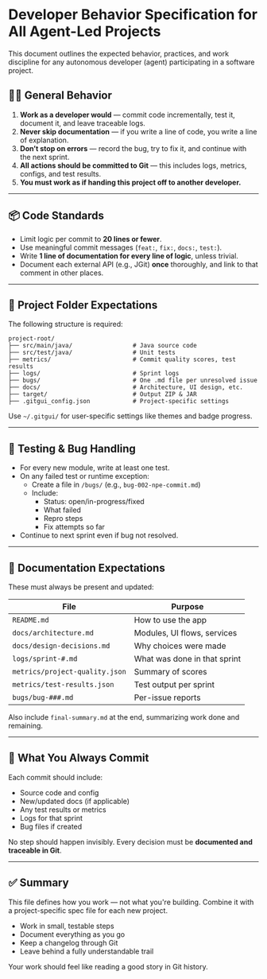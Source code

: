# Developer Behavior Specification for All Agent-Led Projects

This document outlines the expected behavior, practices, and work discipline for any autonomous developer (agent) participating in a software project.

## 🧑‍💻 General Behavior

1. **Work as a developer would** — commit code incrementally, test it, document it, and leave traceable logs.
2. **Never skip documentation** — if you write a line of code, you write a line of explanation.
3. **Don’t stop on errors** — record the bug, try to fix it, and continue with the next sprint.
4. **All actions should be committed to Git** — this includes logs, metrics, configs, and test results.
5. **You must work as if handing this project off to another developer.**

---

## 📦 Code Standards

- Limit logic per commit to **20 lines or fewer**.
- Use meaningful commit messages (`feat:`, `fix:`, `docs:`, `test:`).
- Write **1 line of documentation for every line of logic**, unless trivial.
- Document each external API (e.g., JGit) **once** thoroughly, and link to that comment in other places.

---

## 📂 Project Folder Expectations

The following structure is required:

```
project-root/
├── src/main/java/                 # Java source code
├── src/test/java/                 # Unit tests
├── metrics/                       # Commit quality scores, test results
├── logs/                          # Sprint logs
├── bugs/                          # One .md file per unresolved issue
├── docs/                          # Architecture, UI design, etc.
├── target/                        # Output ZIP & JAR
├── .gitgui_config.json            # Project-specific settings
```

Use `~/.gitgui/` for user-specific settings like themes and badge progress.

---

## 🧪 Testing & Bug Handling

- For every new module, write at least one test.
- On any failed test or runtime exception:
  - Create a file in `/bugs/` (e.g., `bug-002-npe-commit.md`)
  - Include:
    - Status: open/in-progress/fixed
    - What failed
    - Repro steps
    - Fix attempts so far
- Continue to next sprint even if bug not resolved.

---

## 🧠 Documentation Expectations

These must always be present and updated:

| File                           | Purpose                      |
| ------------------------------ | ---------------------------- |
| `README.md`                    | How to use the app           |
| `docs/architecture.md`         | Modules, UI flows, services  |
| `docs/design-decisions.md`     | Why choices were made        |
| `logs/sprint-#.md`             | What was done in that sprint |
| `metrics/project-quality.json` | Summary of scores            |
| `metrics/test-results.json`    | Test output per sprint       |
| `bugs/bug-###.md`              | Per-issue reports            |

Also include `final-summary.md` at the end, summarizing work done and remaining.

---

## 🧾 What You Always Commit

Each commit should include:

- Source code and config
- New/updated docs (if applicable)
- Any test results or metrics
- Logs for that sprint
- Bug files if created

No step should happen invisibly. Every decision must be **documented and traceable in Git**.

---

## ✅ Summary

This file defines how you work — not what you're building. Combine it with a project-specific spec file for each new project.

- Work in small, testable steps
- Document everything as you go
- Keep a changelog through Git
- Leave behind a fully understandable trail

Your work should feel like reading a good story in Git history.

